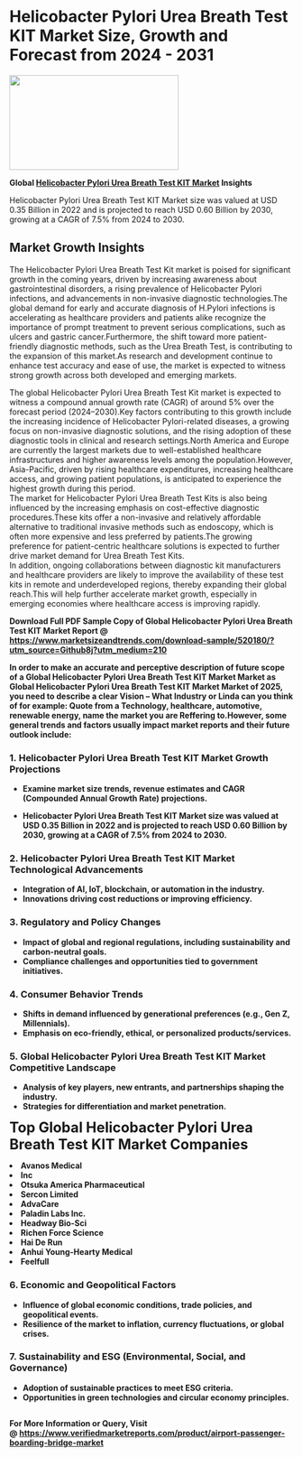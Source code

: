 <H1>Helicobacter Pylori Urea Breath Test KIT Market Size, Growth and Forecast from 2024 - 2031</H1><img class="aligncenter size-medium wp-image-584254" src="https://thirdeyenews.in/wp-content/uploads/2024/09/Global-Market-Research-300x168.jpeg" alt="" width="300" height="168" /><p><strong>Global&nbsp;<a href="https://www.marketsizeandtrends.com/download-sample/520180/?utm_source=Github8j?utm_medium=210">Helicobacter Pylori Urea Breath Test KIT Market</a> Insights</strong></p><p>Helicobacter Pylori Urea Breath Test KIT Market size was valued at USD 0.35 Billion in 2022 and is projected to reach USD 0.60 Billion by 2030, growing at a CAGR of 7.5% from 2024 to 2030.</p><p><h2>Market Growth Insights</h2> <p>The Helicobacter Pylori Urea Breath Test Kit market is poised for significant growth in the coming years, driven by increasing awareness about gastrointestinal disorders, a rising prevalence of Helicobacter Pylori infections, and advancements in non-invasive diagnostic technologies.The global demand for early and accurate diagnosis of H.Pylori infections is accelerating as healthcare providers and patients alike recognize the importance of prompt treatment to prevent serious complications, such as ulcers and gastric cancer.Furthermore, the shift toward more patient-friendly diagnostic methods, such as the Urea Breath Test, is contributing to the expansion of this market.As research and development continue to enhance test accuracy and ease of use, the market is expected to witness strong growth across both developed and emerging markets.<br><strong></strong></p> <p>The global Helicobacter Pylori Urea Breath Test Kit market is expected to witness a compound annual growth rate (CAGR) of around 5% over the forecast period (2024–2030).Key factors contributing to this growth include the increasing incidence of Helicobacter Pylori-related diseases, a growing focus on non-invasive diagnostic solutions, and the rising adoption of these diagnostic tools in clinical and research settings.North America and Europe are currently the largest markets due to well-established healthcare infrastructures and higher awareness levels among the population.However, Asia-Pacific, driven by rising healthcare expenditures, increasing healthcare access, and growing patient populations, is anticipated to experience the highest growth during this period.<br>The market for Helicobacter Pylori Urea Breath Test Kits is also being influenced by the increasing emphasis on cost-effective diagnostic procedures.These kits offer a non-invasive and relatively affordable alternative to traditional invasive methods such as endoscopy, which is often more expensive and less preferred by patients.The growing preference for patient-centric healthcare solutions is expected to further drive market demand for Urea Breath Test Kits.<br>In addition, ongoing collaborations between diagnostic kit manufacturers and healthcare providers are likely to improve the availability of these test kits in remote and underdeveloped regions, thereby expanding their global reach.This will help further accelerate market growth, especially in emerging economies where healthcare access is improving rapidly.<br><strong></p><p><span class=""><strong>Download Full PDF Sample Copy of Global Helicobacter Pylori Urea Breath Test KIT Market Report</strong> @ <a href="https://www.marketsizeandtrends.com/download-sample/520180/?utm_source=Github8j?utm_medium=210" target="_blank">https://www.marketsizeandtrends.com/download-sample/520180/?utm_source=Github8j?utm_medium=210</a></span></p><p>In order to make an accurate and perceptive description of future scope of a Global&nbsp;Helicobacter Pylori Urea Breath Test KIT Market Market as Global&nbsp;Helicobacter Pylori Urea Breath Test KIT Market Market of 2025, you need to describe a clear Vision &ndash; What Industry or Linda can you think of for example: Quote from a Technology, healthcare, automotive, renewable energy, name the market you are Reffering to.However, some general trends and factors usually impact market reports and their future outlook include:</p><h3>1.&nbsp;<strong>Helicobacter Pylori Urea Breath Test KIT Market Growth Projections</strong></h3><ul><li>Examine market size trends, revenue estimates and CAGR (Compounded Annual Growth Rate) projections.</li><li><p>Helicobacter Pylori Urea Breath Test KIT Market size was valued at USD 0.35 Billion in 2022 and is projected to reach USD 0.60 Billion by 2030, growing at a CAGR of 7.5% from 2024 to 2030.</p></li></ul><h3>2.&nbsp;<strong>Helicobacter Pylori Urea Breath Test KIT Market Technological Advancements</strong></h3><ul><li>Integration of AI, IoT, blockchain, or automation in the industry.</li><li>Innovations driving cost reductions or improving efficiency.</li></ul><h3>3.&nbsp;<strong>Regulatory and Policy Changes</strong></h3><ul><li>Impact of global and regional regulations, including sustainability and carbon-neutral goals.</li><li>Compliance challenges and opportunities tied to government initiatives.</li></ul><h3>4.&nbsp;<strong>Consumer Behavior Trends</strong></h3><ul><li>Shifts in demand influenced by generational preferences (e.g., Gen Z, Millennials).</li><li>Emphasis on eco-friendly, ethical, or personalized products/services.</li></ul><h3>5.&nbsp;<strong>Global Helicobacter Pylori Urea Breath Test KIT Market Competitive Landscape</strong></h3><ul><li>Analysis of key players, new entrants, and partnerships shaping the industry.</li><li>Strategies for differentiation and market penetration.</li></ul><p data-pm-slice="1 1 []"><span style="color: inherit; font-family: inherit; font-size: 25px;">Top Global Helicobacter Pylori Urea Breath Test KIT Market Companies</span></p><div class="" data-test-id=""><p><li>Avanos Medical</li><li> Inc</li><li> Otsuka America Pharmaceutical</li><li> Sercon Limited</li><li> AdvaCare</li><li> Paladin Labs Inc.</li><li> Headway Bio-Sci</li><li> Richen Force Science</li><li> Hai De Run</li><li> Anhui Young-Hearty Medical</li><li> Feelfull</li></p></div><h3>6.&nbsp;<strong>Economic and Geopolitical Factors</strong></h3><ul><li>Influence of global economic conditions, trade policies, and geopolitical events.</li><li>Resilience of the market to inflation, currency fluctuations, or global crises.</li></ul><h3>7.&nbsp;<strong>Sustainability and ESG (Environmental, Social, and Governance)</strong></h3><ul><li>Adoption of sustainable practices to meet ESG criteria.</li><li>Opportunities in green technologies and circular economy principles.</li></ul><h2><strong style="font-size: 14px;">For More Information or Query, Visit @&nbsp;</strong><a style="background-color: #ffffff; font-size: 14px;" href="https://www.marketsizeandtrends.com/report/helicobacter-pylori-urea-breath-test-kit-market/" target="_blank">https://www.verifiedmarketreports.com/product/airport-passenger-boarding-bridge-market</a></h2>